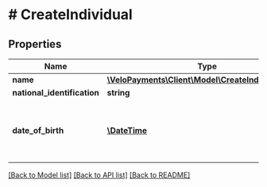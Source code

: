 # # CreateIndividual

## Properties

Name | Type | Description | Notes
------------ | ------------- | ------------- | -------------
**name** | [**\VeloPayments\Client\Model\CreateIndividualName**](CreateIndividualName.md) |  |
**national_identification** | **string** |  | [optional]
**date_of_birth** | [**\DateTime**](\DateTime.md) | Must not be date in future. Example - 1970-05-20 |

[[Back to Model list]](../../README.md#models) [[Back to API list]](../../README.md#endpoints) [[Back to README]](../../README.md)
